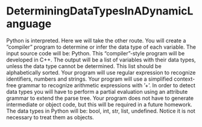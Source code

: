 # DeterminingDataTypesInADynamicLanguage
Python is interpreted. Here we will take the other route. You will create a ”compiler” program to determine or infer the data type of each variable. The input source code will be: Python. This “compiler”-style program will be developed in C++. The output will be a list of variables with their data types, unless the data type cannot be determined. This list should be alphabetically sorted. Your program will use regular expression to recognize identifiers, numbers and strings. Your program will use a simplified context-free grammar to recognize arithmetic expressions with ’+’. In order to detect data types you will have to perform a partial evaluation using an attribute grammar to extend the parse tree. Your program does not have to generate intermediate or object code, but this will be required in a future homework. The data types in Python will be: bool, int, str, list, undefined. Notice it is not necessary to treat them as objects.
